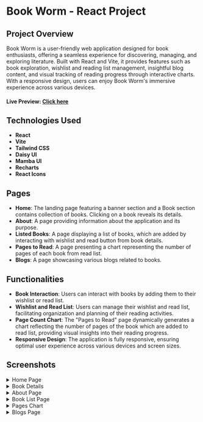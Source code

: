 # Book Worm - React Project

## Project Overview

Book Worm is a user-friendly web application designed for book enthusiasts, offering a seamless experience for discovering, managing, and exploring literature. Built with React and Vite, it provides features such as book exploration, wishlist and reading list management, insightful blog content, and visual tracking of reading progress through interactive charts. With a responsive design, users can enjoy Book Worm's immersive experience across various devices.

#### Live Preview: [Click here](http://bookworms.surge.sh/)

## Technologies Used

- **React**
- **Vite**
- **Tailwind CSS**
- **Daisy UI**
- **Mamba UI**
- **Recharts**
- **React Icons**

## Pages

- **Home**: The landing page featuring a banner section and a Book section contains collection of books. Clicking on a book reveals its details.
- **About**: A page providing information about the application and its purpose.
- **Listed Books**: A page displaying a list of books, which are added by interacting with wishlist and read button from book details.
- **Pages to Read**: A page presenting a chart representing the number of pages of each book from read list.
- **Blogs**: A page showcasing various blogs related to books.

## Functionalities

- **Book Interaction**: Users can interact with books by adding them to their wishlist or read list.
- **Wishlist and Read List**: Users can manage their wishlist and read list, facilitating organization and planning of their reading activities.
- **Page Count Chart**: The "Pages to Read" page dynamically generates a chart reflecting the number of pages of the book which are added to read list, providing visual insights into their reading progress.
- **Responsive Design**: The application is fully responsive, ensuring optimal user experience across various devices and screen sizes.

## Screenshots

<details>
  <summary>Home Page</summary>

![Screenshots](screenshots/home.png)

</details>
<details>
  <summary>Book Details</summary>

![Screenshots](screenshots/book-details.png)

</details>

<details>
  <summary>About Page</summary>

![Screenshots](screenshots/about.png)

</details>

<details>
  <summary>Book List Page</summary>

![Screenshots](screenshots/book-list.png)

</details>
<details>
  <summary>Pages Chart</summary>

![Screenshots](screenshots/pages-chart.png)

</details>
<details>
  <summary>Blogs Page</summary>

![Screenshots](screenshots/blogs.png)

</details>
